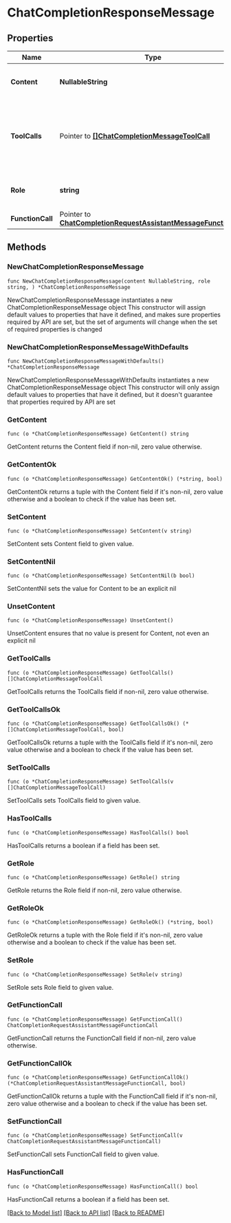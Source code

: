 # ChatCompletionResponseMessage

## Properties

Name | Type | Description | Notes
------------ | ------------- | ------------- | -------------
**Content** | **NullableString** | The contents of the message. | 
**ToolCalls** | Pointer to [**[]ChatCompletionMessageToolCall**](ChatCompletionMessageToolCall.md) | The tool calls generated by the model, such as function calls. | [optional] 
**Role** | **string** | The role of the author of this message. | 
**FunctionCall** | Pointer to [**ChatCompletionRequestAssistantMessageFunctionCall**](ChatCompletionRequestAssistantMessageFunctionCall.md) |  | [optional] 

## Methods

### NewChatCompletionResponseMessage

`func NewChatCompletionResponseMessage(content NullableString, role string, ) *ChatCompletionResponseMessage`

NewChatCompletionResponseMessage instantiates a new ChatCompletionResponseMessage object
This constructor will assign default values to properties that have it defined,
and makes sure properties required by API are set, but the set of arguments
will change when the set of required properties is changed

### NewChatCompletionResponseMessageWithDefaults

`func NewChatCompletionResponseMessageWithDefaults() *ChatCompletionResponseMessage`

NewChatCompletionResponseMessageWithDefaults instantiates a new ChatCompletionResponseMessage object
This constructor will only assign default values to properties that have it defined,
but it doesn't guarantee that properties required by API are set

### GetContent

`func (o *ChatCompletionResponseMessage) GetContent() string`

GetContent returns the Content field if non-nil, zero value otherwise.

### GetContentOk

`func (o *ChatCompletionResponseMessage) GetContentOk() (*string, bool)`

GetContentOk returns a tuple with the Content field if it's non-nil, zero value otherwise
and a boolean to check if the value has been set.

### SetContent

`func (o *ChatCompletionResponseMessage) SetContent(v string)`

SetContent sets Content field to given value.


### SetContentNil

`func (o *ChatCompletionResponseMessage) SetContentNil(b bool)`

 SetContentNil sets the value for Content to be an explicit nil

### UnsetContent
`func (o *ChatCompletionResponseMessage) UnsetContent()`

UnsetContent ensures that no value is present for Content, not even an explicit nil
### GetToolCalls

`func (o *ChatCompletionResponseMessage) GetToolCalls() []ChatCompletionMessageToolCall`

GetToolCalls returns the ToolCalls field if non-nil, zero value otherwise.

### GetToolCallsOk

`func (o *ChatCompletionResponseMessage) GetToolCallsOk() (*[]ChatCompletionMessageToolCall, bool)`

GetToolCallsOk returns a tuple with the ToolCalls field if it's non-nil, zero value otherwise
and a boolean to check if the value has been set.

### SetToolCalls

`func (o *ChatCompletionResponseMessage) SetToolCalls(v []ChatCompletionMessageToolCall)`

SetToolCalls sets ToolCalls field to given value.

### HasToolCalls

`func (o *ChatCompletionResponseMessage) HasToolCalls() bool`

HasToolCalls returns a boolean if a field has been set.

### GetRole

`func (o *ChatCompletionResponseMessage) GetRole() string`

GetRole returns the Role field if non-nil, zero value otherwise.

### GetRoleOk

`func (o *ChatCompletionResponseMessage) GetRoleOk() (*string, bool)`

GetRoleOk returns a tuple with the Role field if it's non-nil, zero value otherwise
and a boolean to check if the value has been set.

### SetRole

`func (o *ChatCompletionResponseMessage) SetRole(v string)`

SetRole sets Role field to given value.


### GetFunctionCall

`func (o *ChatCompletionResponseMessage) GetFunctionCall() ChatCompletionRequestAssistantMessageFunctionCall`

GetFunctionCall returns the FunctionCall field if non-nil, zero value otherwise.

### GetFunctionCallOk

`func (o *ChatCompletionResponseMessage) GetFunctionCallOk() (*ChatCompletionRequestAssistantMessageFunctionCall, bool)`

GetFunctionCallOk returns a tuple with the FunctionCall field if it's non-nil, zero value otherwise
and a boolean to check if the value has been set.

### SetFunctionCall

`func (o *ChatCompletionResponseMessage) SetFunctionCall(v ChatCompletionRequestAssistantMessageFunctionCall)`

SetFunctionCall sets FunctionCall field to given value.

### HasFunctionCall

`func (o *ChatCompletionResponseMessage) HasFunctionCall() bool`

HasFunctionCall returns a boolean if a field has been set.


[[Back to Model list]](../README.md#documentation-for-models) [[Back to API list]](../README.md#documentation-for-api-endpoints) [[Back to README]](../README.md)


